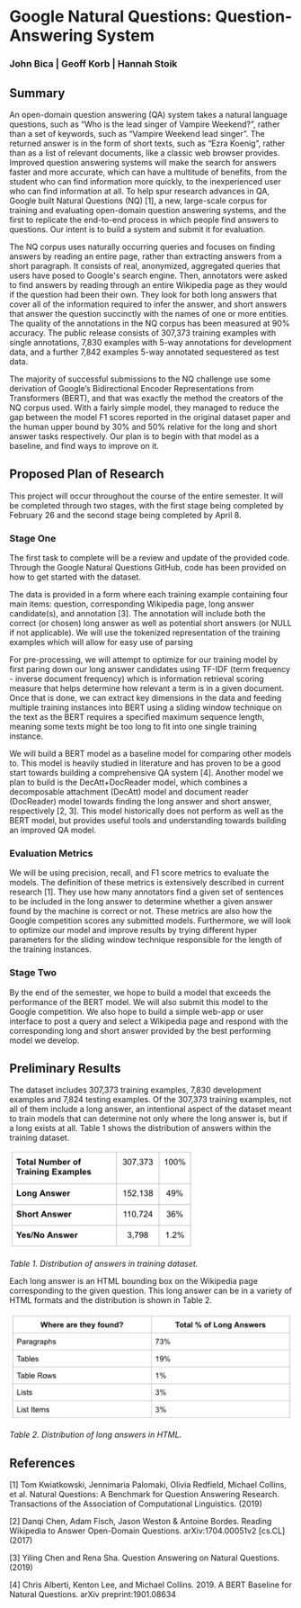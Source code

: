 # Google Natural Questions: Question-Answering System
### John Bica | Geoff Korb | Hannah Stoik

## Summary

An open-domain question answering (QA) system takes a natural language questions, such as “Who is the lead singer of Vampire Weekend?”, rather than a set of keywords, such as “Vampire Weekend lead singer”. The returned answer is in the form of short texts, such as “Ezra Koenig”, rather than as a list of relevant documents, like a classic web browser provides. Improved question answering systems will make the search for answers faster and more accurate, which can have a multitude of benefits, from the student who can find information more quickly, to the inexperienced user who can find information at all. To help spur research advances in QA, Google built Natural Questions (NQ) [1], a new, large-scale corpus for training and evaluating open-domain question answering systems, and the first to replicate the end-to-end process in which people find answers to questions. Our intent is to build a system and submit it for evaluation.

The NQ corpus uses naturally occurring queries and focuses on finding answers by reading an entire page, rather than extracting answers from a short paragraph. It consists of real, anonymized, aggregated queries that users have posed to Google's search engine. Then, annotators were asked to find answers by reading through an entire Wikipedia page as they would if the question had been their own. They look for both long answers that cover all of the information required to infer the answer, and short answers that answer the question succinctly with the names of one or more entities. The quality of the annotations in the NQ corpus has been measured at 90% accuracy. The public release consists of 307,373 training examples with single annotations, 7,830 examples with 5-way annotations for development data, and a further 7,842 examples 5-way annotated sequestered as test data. 

The majority of successful submissions to the NQ challenge use some derivation of Google’s Bidirectional Encoder Representations from Transformers (BERT), and that was exactly the method the creators of the NQ corpus used. With a fairly simple model, they managed to reduce the gap between the model F1 scores reported in the original dataset paper and the human upper bound by 30% and 50% relative for the long and short answer tasks respectively. Our plan is to begin with that model as a baseline, and find ways to improve on it.

## Proposed Plan of Research
This project will occur throughout the course of the entire semester. It will be completed through two stages, with the first stage being completed by February 26 and the second stage being completed by April 8. 

### Stage One
The first task to complete will be a review and update of the provided code. Through the Google Natural Questions GitHub, code has been provided on how to get started with the dataset. 

The data is provided in a form where each training example containing four main items: question, corresponding Wikipedia page, long answer candidate(s), and annotation [3]. The annotation will include both the correct (or chosen) long answer as well as potential short answers (or NULL if not applicable). We will use the tokenized representation of the training examples which will allow for easy use of parsing

For pre-processing, we will attempt to optimize for our training model by first paring down our long answer candidates using TF-IDF (term frequency - inverse document frequency) which is information retrieval scoring measure that helps determine how relevant a term is in a given document. Once that is done, we can extract key dimensions in the data and feeding multiple training instances into BERT using a sliding window technique on the text as the BERT requires a specified maximum sequence length, meaning some texts might be too long to fit into one single training instance. 

We will build a BERT model as a baseline model for comparing other models to. This model is heavily studied in literature and has proven to be a good start towards building a comprehensive QA system [4]. Another model we plan to build is the DecAtt+DocReader model, which combines a decomposable attachment (DecAtt) model and document reader (DocReader) model towards finding the long answer and short answer, respectively [2, 3]. This model historically does not perform as well as the BERT model, but provides useful tools and understanding towards building an improved QA model. 

### Evaluation Metrics
We will be using precision, recall, and F1 score metrics to evaluate the models. The definition of these metrics is extensively described in current research [1]. They use how many annotators find a given set of sentences to be included in the long answer to determine whether a given answer found by the machine is correct or not. These metrics are also how the Google competition scores any submitted models. Furthermore, we will look to optimize our model and improve results by trying different hyper parameters for the sliding window technique responsible for the length of the training instances.

### Stage Two
By the end of the semester, we hope to build a model that exceeds the performance of the BERT model. We will also submit this model to the Google competition. We also hope to build a simple  web-app or user interface to post a query and select a Wikipedia page and respond with the corresponding long and short answer provided by the best performing model we develop.  

## Preliminary Results
The dataset includes 307,373 training examples, 7,830 development examples and 7,824 testing examples. Of the 307,373 training examples, not all of them include a long answer, an intentional aspect of the dataset meant to train models that can determine not only where the long answer is, but if a long exists at all. Table 1 shows the distribution of answers within the training dataset. 

![Table 1.](imgs/data-distribution.JPG)

*Table 1. Distribution of answers in training dataset.*

Each long answer is an HTML bounding box on the Wikipedia page corresponding to the given question. This long answer can be in a variety of HTML formats and the distribution is shown in Table 2. 

![Table 2.](imgs/html-distribution.JPG)

*Table 2. Distribution of long answers in HTML.*


## References
[1] Tom Kwiatkowski, Jennimaria Palomaki, Olivia Redfield, Michael Collins, et al. Natural Questions: A Benchmark for Question Answering Research. Transactions of the Association of Computational Linguistics. (2019)

[2] Danqi Chen, Adam Fisch, Jason Weston & Antoine Bordes. Reading Wikipedia to Answer Open-Domain Questions. arXiv:1704.00051v2 [cs.CL] (2017)

[3] Yiling Chen and Rena Sha. Question Answering on Natural Questions. (2019)

[4] Chris Alberti, Kenton Lee, and Michael Collins. 2019. A BERT Baseline for Natural Questions. arXiv preprint:1901.08634


